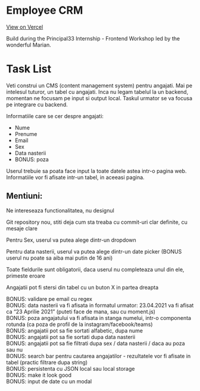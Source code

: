 # Employee CRM

[View on Vercel](https://p33-crm.vercel.app)

Build during the Principal33 Internship - Frontend Workshop led by the wonderful Marian.

# Task List

Veti construi un CMS (content management system) pentru angajati. Mai pe intelesul tuturor, un tabel cu angajati.
Inca nu legam tabelul la un backend, momentan ne focusam pe input si output local. Taskul urmator se va focusa pe integrare cu backend.

Informatiile care se cer despre angajati:

-   Nume
-   Prenume
-   Email
-   Sex
-   Data nasterii
-   BONUS: poza

Userul trebuie sa poata face input la toate datele astea intr-o pagina web. Informatiile vor fi afisate intr-un tabel, in aceeasi pagina.

## Mentiuni:

Ne intereseaza functionalitatea, nu designul

Git repository nou, stiti deja cum sta treaba cu commit-uri clar definite, cu mesaje clare

Pentru Sex, userul va putea alege dintr-un dropdown

Pentru data nasterii, userul va putea alege dintr-un date picker (BONUS userul nu poate sa aiba mai putin de 16 ani)

Toate fieldurile sunt obligatorii, daca userul nu completeaza unul din ele, primeste eroare

Angajatii pot fi stersi din tabel cu un buton X in partea dreapta

BONUS: validare pe email cu regex  
BONUS: data nasterii va fi afisata in formatul urmator: 23.04.2021 va fi afisat ca “23 Aprilie 2021” (puteti face de mana, sau cu moment.js)  
BONUS: poza angajatului va fi afisata in stanga numelui, intr-o componenta rotunda (ca poza de profil de la instagram/facebook/teams)  
BONUS: angajatii pot sa fie sortati alfabetic, dupa nume  
BONUS: angajatii pot sa fie sortati dupa data nasterii  
BONUS: angajatii pot sa fie filtrati dupa sex / data nasterii / daca au poza sau nu  
BONUS: search bar pentru cautarea angajatilor - rezultatele vor fi afisate in tabel (practic filtrare dupa string)  
BONUS: persistenta cu JSON local sau local storage  
BONUS: make it look good  
BONUS: input de date cu un modal
